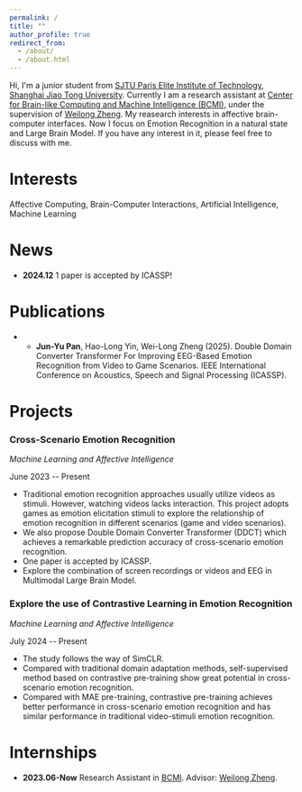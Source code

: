 ```yaml
---
permalink: /
title: ""
author_profile: true
redirect_from: 
  - /about/
  - /about.html
---
```


Hi, I'm a junior student from [SJTU Paris Elite Institute of Technology](https://speit.sjtu.edu.cn/), [Shanghai Jiao Tong University](https://www.sjtu.edu.cn/). Currently I am a research assistant at [Center for Brain-like Computing and Machine Intelligence (BCMI)](https://bcmi.sjtu.edu.cn/), under the supervision of [Weilong Zheng](https://weilongzheng.github.io/). My reasearch interests in affective brain-computer interfaces. Now I focus on Emotion Recognition in a natural state and Large Brain Model. If you have any interest in it, please feel free to discuss with me.

Interests
======
Affective Computing, Brain-Computer Interactions, Artificial Intelligence, Machine Learning

News
======
- **2024.12** 1 paper is accepted by ICASSP!

Publications
======
- * **Jun-Yu Pan**, Hao-Long Yin, Wei-Long Zheng (2025). Double Domain Converter Transformer For Improving EEG-Based Emotion Recognition from Video to Game Scenarios. IEEE International Conference on Acoustics, Speech and Signal Processing (ICASSP).

Projects
======
### Cross-Scenario Emotion Recognition 
*Machine Learning and Affective Intelligence* 
  
June 2023 -- Present
- Traditional emotion recognition approaches usually utilize videos as stimuli. However, watching videos lacks interaction. This project adopts games as emotion elicitation stimuli to explore the relationship of emotion recognition in different scenarios (game and video scenarios).
- We also propose Double Domain Converter Transformer (DDCT) which achieves a remarkable prediction accuracy of cross-scenario emotion recognition.
- One paper is accepted by ICASSP.
- Explore the combination of screen recordings or videos and EEG in Multimodal Large Brain Model.

### Explore the use of Contrastive Learning in Emotion Recognition 
*Machine Learning and Affective Intelligence* 

July 2024 -- Present
- The study follows the way of SimCLR.
- Compared with traditional domain adaptation methods, self-supervised method based on contrastive pre-training show great potential in cross-scenario emotion recognition.
- Compared with MAE pre-training, contrastive pre-training achieves better performance in cross-scenario emotion recognition and has similar performance in traditional video-stimuli emotion recognition.

Internships
======
- **2023.06-Now** Research Assistant in [BCMI](https://bcmi.sjtu.edu.cn/). Advisor: [Weilong Zheng](https://weilongzheng.github.io/).
